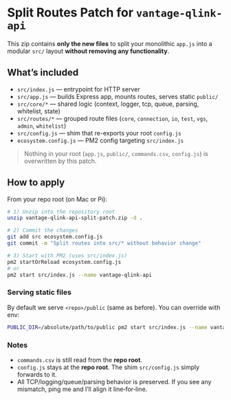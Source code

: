 # Split Routes Patch for `vantage-qlink-api`

This zip contains **only the new files** to split your monolithic `app.js` into a modular `src/` layout **without removing any functionality**.

## What’s included
- `src/index.js` — entrypoint for HTTP server
- `src/app.js` — builds Express app, mounts routes, serves static `public/`
- `src/core/*` — shared logic (context, logger, tcp, queue, parsing, whitelist, state)
- `src/routes/*` — grouped route files (`core`, `connection`, `io`, `test`, `vgs`, `admin`, `whitelist`)
- `src/config.js` — shim that re-exports your root `config.js`
- `ecosystem.config.js` — PM2 config targeting `src/index.js`

> Nothing in your root (`app.js`, `public/`, `commands.csv`, `config.js`) is overwritten by this patch.

## How to apply

From your repo root (on Mac or Pi):

```bash
# 1) Unzip into the repository root
unzip vantage-qlink-api-split-patch.zip -d .

# 2) Commit the changes
git add src ecosystem.config.js
git commit -m "Split routes into src/* without behavior change"

# 3) Start with PM2 (uses src/index.js)
pm2 startOrReload ecosystem.config.js
# or
pm2 start src/index.js --name vantage-qlink-api
```

### Serving static files
By default we serve `<repo>/public` (same as before). You can override with env:

```bash
PUBLIC_DIR=/absolute/path/to/public pm2 start src/index.js --name vantage-qlink-api
```

### Notes
- `commands.csv` is still read from the **repo root**.
- `config.js` stays at the **repo root**. The shim `src/config.js` simply forwards to it.
- All TCP/logging/queue/parsing behavior is preserved. If you see any mismatch, ping me and I’ll align it line‑for‑line.
